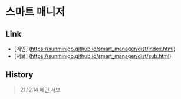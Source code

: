 # 스마트 매니저
## Link
- [메인] (https://sunminigo.github.io/smart_manager/dist/index.html)
- [서브] (https://sunminigo.github.io/smart_manager/dist/sub.html)

## History
> 21.12.14 메인,서브
